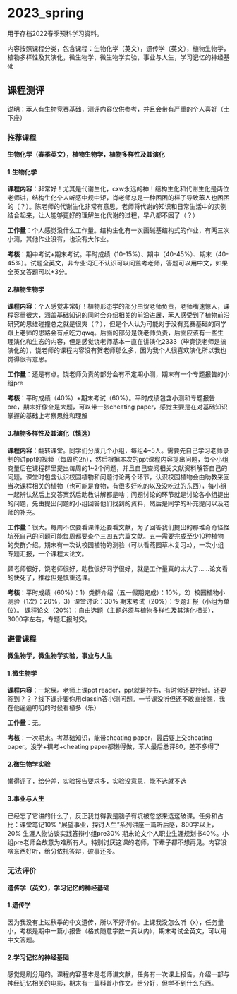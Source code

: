 # 2023_spring
用于存档2022春季预科学习资料。

内容按照课程分类，包含课程：生物化学（英文），遗传学（英文），植物生物学，植物多样性及其演化，微生物学，微生物学实验，事业与人生，学习记忆的神经基础

## 课程测评
说明：苯人有生物竞赛基础，测评内容仅供参考，并且会带有严重的个人喜好（土下座）

### **推荐课程**

**生物化学（春季英文），植物生物学，植物多样性及其演化**

#### 1.生物化学
**课程内容**：非常好！尤其是代谢生化，cxw永远的神！结构生化和代谢生化是两位老师讲，结构生化个人听感中规中矩，肖老师总是一种困困的样子导致苯人也困困的（？）。陈老师的代谢生化非常有意思，老师将代谢的知识和日常生活中的实例结合起来，让人能够更好的理解生化代谢的过程，早八都不困了（？）

**工作量**：个人感觉没什么工作量。结构生化有一次画碱基结构式的作业，有两三次小测，其他作业没有，也没有大作业。

**考核**：期中考试+期末考试。平时成绩（10-15%）、期中（40-45%）、期末（40-45%）。试题全英文，非专业词汇不认识可以问监考老师，答题可以用中文，如果全英文答题可以+3分。

#### 2.植物生物学
**课程内容**：个人感觉非常好！植物形态学的部分由贺老师负责，老师嘴速惊人，课程容量很大，涵盖基础知识的同时会介绍相关的前沿进展，苯人感受到了植物前沿研究的思维碰撞总之就是很爽（？），但是个人认为可能对于没有竞赛基础的同学跟上老师的思路会有点吃力qwq。后面的部分是饶老师负责，后面应该有一些生理演化和生态的内容，但是感觉饶老师基本一直在讲演化2333（毕竟饶老师是搞演化的），饶老师的课程内容没有贺老师那么多，因为我个人很喜欢演化所以我也觉得很有意思。

**工作量**：还是有点。饶老师负责的部分会有不定期小测，期末有一个专题报告的小组pre

**考核**：平时成绩（40%）+期末考试（60%）。平时成绩包含小测和专题报告pre，期末好像全是大题，可以带一张cheating paper，感觉主要是在对基础知识掌握的基础上考察思维和理解

#### 3.植物多样性及其演化（慎选）
**课程内容**：翻转课堂。同学们分成几个小组，每组4\~5人。需要先自己学习老师录制的讲ppt的视频（每周约2h），然后根据本次的ppt课程内容提出问题，每个小组商量后在课程群里提出每周的1\~2个问题，并且自己查阅相关文献资料解答自己的问题。课堂时包含认识校园植物和问题讨论两个环节，认识校园植物会由助教采回当次课程相关的植物（也可能是食物，有很多好吃的以及没吃过的东西），每小组一起辨认然后上交答案然后助教讲解都是啥；问题讨论的环节就是讨论各小组提出的问题，先由提出问题的小组回答他们找到的资料，然后是同学的补充提问以及老师的补充。

**工作量**：很大。每周不仅要看课件还要看文献，为了回答我们提出的那堆奇奇怪怪坑死自己的问题可能每周都要查个三四五六篇文献。五一需要完成至少10种植物的类群介绍。期末有一次认校园植物的测验（可以看燕园草木复习x），一次小组专题汇报，一个课程大论文。

顾老师很好，饶老师很好，助教很好同学很好，就是工作量真的太大了……论文看的快死了，推荐但是慎重选课。

**考核**：平时成绩（60%）：1）类群介绍（五一假期完成）：10%，2）校园植物小测验（1次）：20%，3）课堂讨论：30%
期末考试（20%）：专题汇报（小组为单位）。
课程论文（20%）：自由选题（主题必须与植物多样性及其演化相关），3000字左右，专题汇报时交。

### **避雷课程**

**微生物学，微生物学实验，事业与人生**

#### 1.微生物学
**课程内容**：一坨屎。老师上课ppt reader，ppt就是抄书，有时候还要抄错。还要签到？？？线下课非要你用classin答小测问题。一节课没听但还不敢直接翘，我在他逼逼叨叨的时候看植多（乐）

**工作量**：无。

**考核**：一次期末。考基础知识，能带cheating paper，最后要上交cheating paper。没学+裸考+cheating paper都懒得做，苯人最后总评80，差不多得了

#### 2.微生物学实验
懒得评了，给分差，实验报告要求多，实验没意思，能不选就不选

#### 3.事业与人生
已经忘了它讲的什么了，反正我觉得我是脑子有坑被忽悠来选这破课。任务和占比：课堂笔记10%  “展望事业，探讨人生”系列讲座一篇听后感，800字以上，20%   生涯人物访谈实践答辩小组pre30%   期末论文个人职业生涯规划书40%。小组pre老师会故意为难所有人，特别讨厌这课的老师，下辈子都不想再见。内容没啥东西好听，给分依托答辩，破事还多。

### **无法评价**

**遗传学（英文），学习记忆的神经基础**

#### 1.遗传学
因为我没有上过秋季的中文遗传，所以不好评价。上课我没怎么听（x），任务量小，考核是期中一篇小报告（格式随意字数一页以内），期末考试全英文，可以用中文答题。

#### 2.学习记忆的神经基础
感觉是刷分用的。课程内容基本是老师讲文献，任务有一次课上报告，介绍一部与神经记忆相关的电影，期末有一篇科普小作文。给分好，但学不到什么东西。
